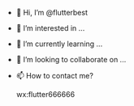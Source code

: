 - 👋 Hi, I’m @flutterbest
- 👀 I’m interested in ...
- 🌱 I’m currently learning ...
- 💞️ I’m looking to collaborate on ...
- 📫 How to contact me? 

    wx:flutter666666

<!---
flutterbest/flutterbest is a ✨ special ✨ repository because its `README.md` (this file) appears on your GitHub profile.
You can click the Preview link to take a look at your changes.
--->
